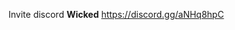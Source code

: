<p>Invite discord <strong>Wicked</strong> <a href="https://discord.gg/aNHq8hpC">https://discord.gg/aNHq8hpC</a></p>
